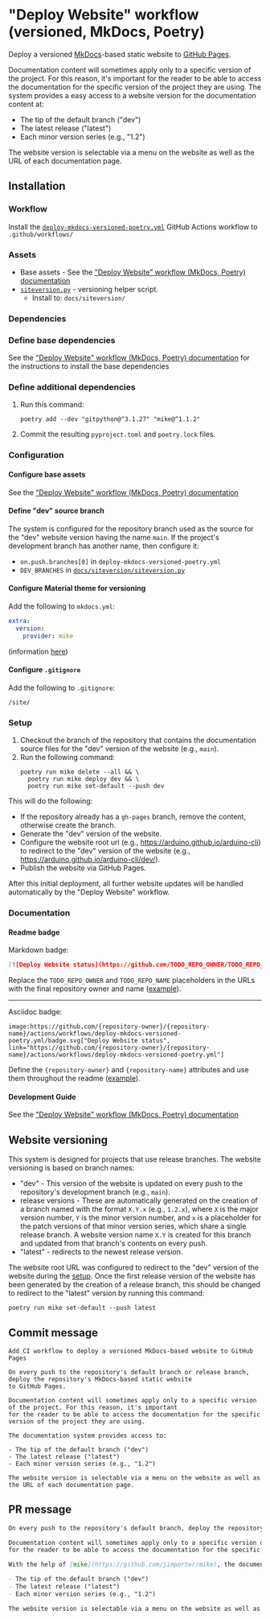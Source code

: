 # "Deploy Website" workflow (versioned, MkDocs, Poetry)

Deploy a versioned [MkDocs](https://www.mkdocs.org/)-based static website to [GitHub Pages](https://pages.github.com/).

Documentation content will sometimes apply only to a specific version of the project. For this reason, it's important for the reader to be able to access the documentation for the specific version of the project they are using.
The system provides a easy access to a website version for the documentation content at:

- The tip of the default branch ("dev")
- The latest release ("latest")
- Each minor version series (e.g., "1.2")

The website version is selectable via a menu on the website as well as the URL of each documentation page.

## Installation

### Workflow

Install the [`deploy-mkdocs-versioned-poetry.yml`](deploy-mkdocs-versioned-poetry.yml) GitHub Actions workflow to `.github/workflows/`

### Assets

- Base assets - See the ["Deploy Website" workflow (MkDocs, Poetry) documentation](deploy-mkdocs-poetry.md#assets)
- [`siteversion.py`](assets/deploy-mkdocs-versioned/siteversion/siteversion.py) - versioning helper script.
  - Install to: `docs/siteversion/`

### Dependencies

### Define base dependencies

See the ["Deploy Website" workflow (MkDocs, Poetry) documentation](deploy-mkdocs-poetry.md#dependencies) for the instructions to install the base dependencies

### Define additional dependencies

1. Run this command:
   ```
   poetry add --dev "gitpython@^3.1.27" "mike@^1.1.2"
   ```
1. Commit the resulting `pyproject.toml` and `poetry.lock` files.

### Configuration

#### Configure base assets

See the ["Deploy Website" workflow (MkDocs, Poetry) documentation](deploy-mkdocs-poetry.md#configuration)

#### Define "dev" source branch

The system is configured for the repository branch used as the source for the "dev" website version having the name `main`. If the project's development branch has another name, then configure it:

- `on.push.branches[0]` in `deploy-mkdocs-versioned-poetry.yml`
- `DEV_BRANCHES` in [`docs/siteversion/siteversion.py`](assets/deploy-mkdocs-versioned/siteversion/siteversion.py)

#### Configure Material theme for versioning

Add the following to `mkdocs.yml`:

```yaml
extra:
  version:
    provider: mike
```

(information [here](https://squidfunk.github.io/mkdocs-material/setup/setting-up-versioning/))

#### Configure `.gitignore`

Add the following to `.gitignore`:

```
/site/
```

### Setup

1. Checkout the branch of the repository that contains the documentation source files for the "dev" version of the website (e.g., `main`).
1. Run the following command:
   ```
   poetry run mike delete --all && \
     poetry run mike deploy dev && \
     poetry run mike set-default --push dev
   ```

This will do the following:

- If the repository already has a `gh-pages` branch, remove the content, otherwise create the branch.
- Generate the "dev" version of the website.
- Configure the website root url (e.g., https://arduino.github.io/arduino-cli) to redirect to the "dev" version of the website (e.g., https://arduino.github.io/arduino-cli/dev/).
- Publish the website via GitHub Pages.

After this initial deployment, all further website updates will be handled automatically by the "Deploy Website" workflow.

### Documentation

#### Readme badge

Markdown badge:

```markdown
[![Deploy Website status](https://github.com/TODO_REPO_OWNER/TODO_REPO_NAME/actions/workflows/deploy-mkdocs-versioned-poetry.yml/badge.svg)](https://github.com/TODO_REPO_OWNER/TODO_REPO_NAME/actions/workflows/deploy-mkdocs-versioned-poetry.yml)
```

Replace the `TODO_REPO_OWNER` and `TODO_REPO_NAME` placeholders in the URLs with the final repository owner and name ([example](https://raw.githubusercontent.com/arduino-libraries/ArduinoIoTCloud/master/README.md)).

---

Asciidoc badge:

```adoc
image:https://github.com/{repository-owner}/{repository-name}/actions/workflows/deploy-mkdocs-versioned-poetry.yml/badge.svg["Deploy Website status", link="https://github.com/{repository-owner}/{repository-name}/actions/workflows/deploy-mkdocs-versioned-poetry.yml"]
```

Define the `{repository-owner}` and `{repository-name}` attributes and use them throughout the readme ([example](https://raw.githubusercontent.com/arduino-libraries/WiFiNINA/master/README.adoc)).

#### Development Guide

See the ["Deploy Website" workflow (MkDocs, Poetry) documentation](deploy-mkdocs-poetry.md#development-guide)

## Website versioning

This system is designed for projects that use release branches. The website versioning is based on branch names:

- "dev" - This version of the website is updated on every push to the repository's development branch (e.g., `main`).
- release versions - These are automatically generated on the creation of a branch named with the format `X.Y.x` (e.g., `1.2.x`), where `X` is the major version number, `Y` is the minor version number, and `x` is a placeholder for the patch versions of that minor version series, which share a single release branch. A website version name `X.Y` is created for this branch and updated from that branch's contents on every push.
- "latest" - redirects to the newest release version.

The website root URL was configured to redirect to the "dev" version of the website during the [setup](#setup). Once the first release version of the website has been generated by the creation of a release branch, this should be changed to redirect to the "latest" version by running this command:

```
poetry run mike set-default --push latest
```

## Commit message

```
Add CI workflow to deploy a versioned MkDocs-based website to GitHub Pages

On every push to the repository's default branch or release branch, deploy the repository's MkDocs-based static website
to GitHub Pages.

Documentation content will sometimes apply only to a specific version of the project. For this reason, it's important
for the reader to be able to access the documentation for the specific version of the project they are using.

The documentation system provides access to:

- The tip of the default branch ("dev")
- The latest release ("latest")
- Each minor version series (e.g., "1.2")

The website version is selectable via a menu on the website as well as the URL of each documentation page.
```

## PR message

```markdown
On every push to the repository's default branch, deploy the repository's [MkDocs](https://www.mkdocs.org/)-based static website to [GitHub Pages](https://pages.github.com/).

Documentation content will sometimes apply only to a specific version of the project. For this reason, it's important
for the reader to be able to access the documentation for the specific version of the project they are using.

With the help of [mike](https://github.com/jimporter/mike), the documentation system provides access to:

- The tip of the default branch ("dev")
- The latest release ("latest")
- Each minor version series (e.g., "1.2")

The website version is selectable via a menu on the website as well as the URL of each documentation page.
```
